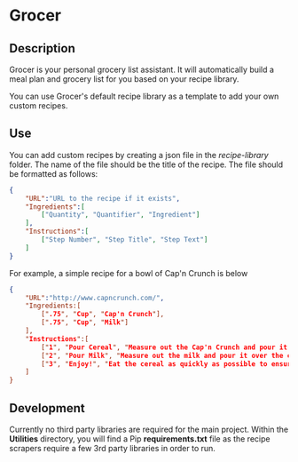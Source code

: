 # Grocer #

## Description ##
Grocer is your personal grocery list assistant. It will automatically build a meal plan and grocery list for you based on your recipe library.

You can use Grocer's default recipe library as a template to add your own custom recipes.

## Use ##
You can add custom recipes by creating a json file in the *recipe-library* folder. The name of the file should be the title of the recipe. The file should be formatted as follows:

```json
{
    "URL":"URL to the recipe if it exists",
    "Ingredients":[
        ["Quantity", "Quantifier", "Ingredient"]
    ],
    "Instructions":[
        ["Step Number", "Step Title", "Step Text"]
    ]
}
```

For example, a simple recipe for a bowl of Cap'n Crunch is below

```json
{
    "URL":"http://www.capncrunch.com/",
    "Ingredients:[
        [".75", "Cup", "Cap'n Crunch"],
        [".75", "Cup", "Milk"]
    ],
    "Instructions":[
        ["1", "Pour Cereal", "Measure out the Cap'n Crunch and pour it into your cereal bowl."],
        ["2", "Pour Milk", "Measure out the milk and pour it over the cereal."],
        ["3", "Enjoy!", "Eat the cereal as quickly as possible to ensure that the roof of your mouth is completely destroyed."]
    ]
}
```

## Development ##
Currently no third party libraries are required for the main project. Within the **Utilities** directory, you will find a Pip **requirements.txt** file as the recipe scrapers require a few 3rd party libraries in order to run.
